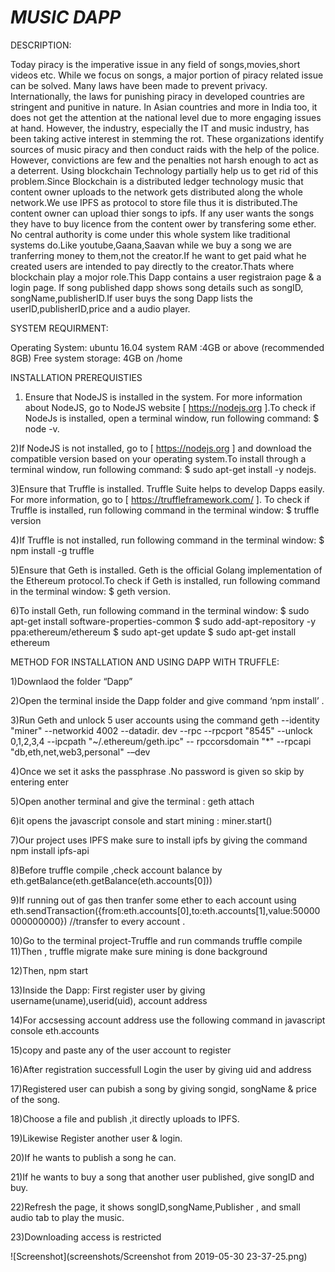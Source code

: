 # *MUSIC  DAPP*


DESCRIPTION:

Today piracy is the imperative issue in any field of songs,movies,short videos etc. While we focus on songs, a major portion of piracy related issue can be solved. Many laws have been made to prevent privacy. Internationally, the laws for punishing piracy in developed countries are stringent and punitive in nature. In Asian countries and more in India too, it does not get the attention at the national level due to more engaging issues at hand. However, the industry, especially the IT and music industry, has been taking active interest in stemming the rot. These organizations identify sources of music piracy and then conduct raids with the help of the police. However, convictions are few and the penalties not harsh enough to act as a deterrent.
Using blockchain Technology partially help us to get rid of this problem.Since Blockchain is a distributed ledger technology music that content owner uploads to the network gets distributed along the whole network.We use IPFS as protocol to store file thus it is distributed.The content owner can upload thier songs to ipfs. If any user wants the songs they have to buy licence from the content ower by transfering some ether. No central authority is come under this whole system like traditional systems do.Like youtube,Gaana,Saavan while we buy a song we are tranferring money to them,not the creator.If he want to get paid what he created users are intended to pay directly to the creator.Thats where blockchain play a mojor role.This Dapp contains a user registraion page & a login page. If song published dapp shows song details such as songID, songName,publisherID.If user buys the song Dapp lists the userID,publisherID,price and a audio player.

SYSTEM REQUIRMENT:

Operating System: ubuntu 16.04
system RAM :4GB or above (recommended 8GB)
Free system storage: 4GB on  /home

INSTALLATION PREREQUISTIES

1) Ensure that NodeJS is installed in the system. For more information about NodeJS, go to NodeJS website [ https://nodejs.org ].To check       if     NodeJs is installed, open a terminal window, run following command: $ node -v.

2)If NodeJS is not installed, go to [ https://nodejs.org ] and download the compatible version based on your operating system.To install    	through a terminal window, run following command:   $ sudo apt-get install -y nodejs.

3)Ensure that Truffle is installed. Truffle Suite helps to develop Dapps easily. For more information, go to [ https://truffleframework.com/ ].
To check if Truffle is installed, run following command in the terminal window:   $ truffle version

4)If Truffle is not installed, run following command in the terminal window:  $ npm install -g truffle

5)Ensure that Geth is installed. Geth is the official Golang implementation of the Ethereum protocol.To check if Geth is installed, run following command in the terminal window:    $ geth version.

6)To install Geth, run following command in the terminal window:
   $ sudo apt-get install software-properties-common
   $ sudo add-apt-repository -y ppa:ethereum/ethereum
   $ sudo apt-get update
   $ sudo apt-get install ethereum

METHOD FOR INSTALLATION AND USING DAPP WITH TRUFFLE:

1)Downlaod the folder “Dapp”

2)Open the terminal inside the Dapp folder and give command ‘npm install’ .

3)Run Geth and unlock  5 user accounts using the command 
      geth --identity "miner" --networkid 4002 --datadir. dev --rpc --rpcport "8545" --unlock 0,1,2,3,4 --ipcpath "~/.ethereum/geth.ipc" --  rpccorsdomain "*" --rpcapi "db,eth,net,web3,personal" -–dev

4)Once we set it asks the passphrase .No password is given so skip by entering enter 

5)Open another terminal and give the terminal : geth attach

6)it opens the javascript console and start mining : miner.start()

7)Our project uses IPFS make sure to install ipfs by giving  the command
             npm install ipfs-api

8)Before truffle compile ,check account balance by eth.getBalance(eth.getBalance(eth.accounts[0]))

9)If running out of gas then tranfer some ether to each account using 
eth.sendTransaction({from:eth.accounts[0],to:eth.accounts[1],value:50000000000000})      //transfer to every account .

10)Go to the terminal project-Truffle and run commands 
            truffle compile
11)Then ,
             truffle migrate 
  make sure mining is done background

12)Then,
         npm start

13)Inside the Dapp:
   First register user by giving username(uname),userid(uid), account address

14)For accsessing account address use the following command in javascript console
           eth.accounts

15)copy and paste any of the user account to register

16)After registration successfull Login the user by giving uid and address

17)Registered user can pubish a song by giving songid, songName & price of the song.

18)Choose a file and publish ,it directly uploads to IPFS.

19)Likewise Register another user & login.

20)If he wants to publish a song he can.

21)If he wants to buy a song that another user published, give songID and buy.

22)Refresh the page, it shows songID,songName,Publisher , and small audio tab to play the music.

23)Downloading access is restricted
 	

![Screenshot](screenshots/Screenshot from 2019-05-30 23-37-25.png)






